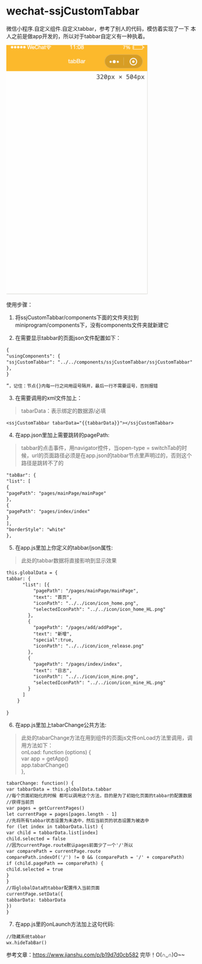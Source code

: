 # wechat-ssjCustomTabbar
微信小程序.自定义组件.自定义tabbar，参考了别人的代码，模仿着实现了一下
本人之前是做app开发的，所以对于tabbar自定义有一种执着。

<img src="https://github.com/SSJStar/wechat-ssjCustomTabbar/blob/master/show.gif" width="375"></img>  
>  
使用步骤：

1. 将ssjCustomTabbar/components下面的文件夹拉到miniprogram/components下，没有components文件夹就新建它

2. 在需要显示tabbar的页面json文件配置如下：

```
{
"usingComponents": {
"ssjCustomTabbar": "../../components/ssjCustomTabbar/ssjCustomTabbar"
},
}
```
```
”，记住：节点{}内每一行之间用逗号隔开，最后一行不需要逗号，否则报错
```
3. 在需要调用的xml文件加上：

>tabarData：表示绑定的数据源/必填

```
<ssjCustomTabbar tabarData="{{tabbarData}}"></ssjCustomTabbar>

```
4. 在app.json里加上需要跳转的pagePath:

>tabbar的点击事件，用navigator控件，当open-type = switchTab的时候，url的页面路径必须是在app.json的tabbar节点里声明过的，否则这个路径是跳转不了的
```
"tabBar": {
"list": [
{
"pagePath": "pages/mainPage/mainPage"
},
{
"pagePath": "pages/index/index"
}
],
"borderStyle": "white"
},
```

5. 在app.js里加上你定义的tabbar/json属性:

>此处的tabbar数据将直接影响到显示效果
```
this.globalData = {
tabbar: {
      "list": [{
          "pagePath": "/pages/mainPage/mainPage",
          "text": "首页",
          "iconPath": "../../icon/icon_home.png",
          "selectedIconPath": "../../icon/icon_home_HL.png"
        },
        {
          "pagePath": "/pages/add/addPage",
          "text": "新增",
          "special":true,
          "iconPath": "../../icon/icon_release.png"
        },
        {
          "pagePath": "/pages/index/index",
          "text": "日志",
          "iconPath": "../../icon/icon_mine.png",
          "selectedIconPath": "../../icon/icon_mine_HL.png"
        }
      ]
    }

}
```
6. 在app.js里加上tabarChange公共方法:

>此处的tabarChange方法在用到组件的页面js文件onLoad方法里调用，调用方法如下：  
onLoad: function (options) {  
var app = getApp()  
app.tabarChange()  
},
```
tabarChange: function() {
var tabbarData = this.globalData.tabbar
//每个页面初始化的时候 都可以调用这个方法，目的是为了初始化页面的tabbar的配置数据
//获得当前页
var pages = getCurrentPages()
let currentPage = pages[pages.length - 1]
//先将所有tabbar状态设置为未选中，然后当前页的状态设置为被选中
for (let index in tabbarData.list) {
var child = tabbarData.list[index]
child.selected = false
//因为currentPage.route默认pages前面少了一个'/'所以
var comparePath = currentPage.route
comparePath.indexOf('/') != 0 && (comparePath = '/' + comparePath)
if (child.pagePath == comparePath) {
child.selected = true
}
}
//将globalData的tabbar配置传入当前页面
currentPage.setData({
tabbarData: tabbarData
})
}
```
7. 在app.js里的onLaunch方法加上这句代码:
```
//隐藏系统tabbar
wx.hideTabBar()
```
参考文章：https://www.jianshu.com/p/b19d7d0cb582
完毕！O(∩_∩)O~~
